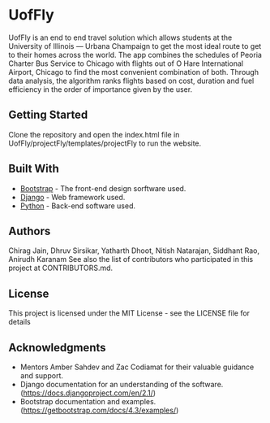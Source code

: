 # UofFly
UofFly is an end to end travel solution which allows students at the University of Illinois — Urbana Champaign to get the most ideal route to get to their homes across the world. 
The app combines the schedules of Peoria Charter Bus Service to Chicago with flights out of O Hare International Airport, Chicago to find the most convenient combination of both. 
Through data analysis, the algorithm ranks flights based on cost, duration and fuel efficiency in the order of importance given by the user.


## Getting Started
Clone the repository and open the index.html file in UofFly/projectFly/templates/projectFly to run the website.


## Built With
* [Bootstrap](https://getbootstrap.com) - The front-end design sorftware used.
* [Django](https://www.djangoproject.com) - Web framework used.
* [Python](https://www.python.org) - Back-end software used.


## Authors
Chirag Jain, Dhruv Sirsikar, Yatharth Dhoot, Nitish Natarajan, Siddhant Rao, Anirudh Karanam
See also the list of contributors who participated in this project at CONTRIBUTORS.md.


## License
This project is licensed under the MIT License - see the LICENSE file for details


## Acknowledgments
* Mentors Amber Sahdev and Zac Codiamat for their valuable guidance and support.
* Django documentation for an understanding of the software. (https://docs.djangoproject.com/en/2.1/)
* Bootstrap documentation and examples. (https://getbootstrap.com/docs/4.3/examples/)
